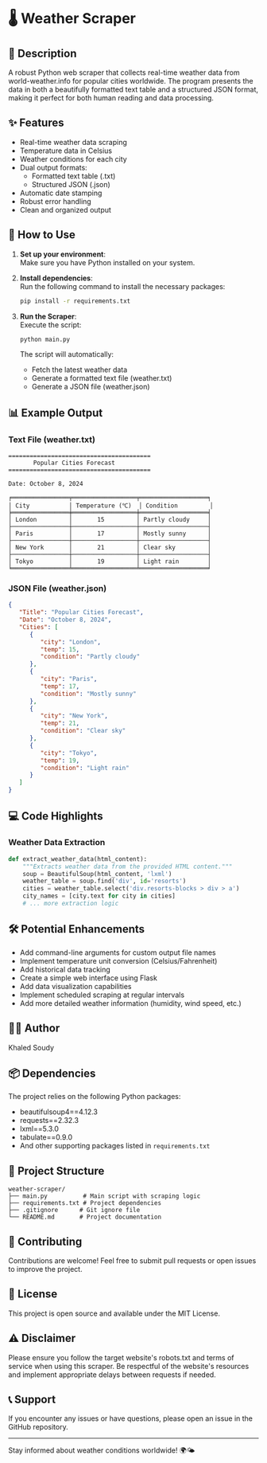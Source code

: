 # 🌡️ Weather Scraper
## 📖 Description
A robust Python web scraper that collects real-time weather data from world-weather.info for popular cities worldwide. The program presents the data in both a beautifully formatted text table and a structured JSON format, making it perfect for both human reading and data processing.

## ✨ Features
- Real-time weather data scraping
- Temperature data in Celsius
- Weather conditions for each city
- Dual output formats:
  - Formatted text table (.txt)
  - Structured JSON (.json)
- Automatic date stamping
- Robust error handling
- Clean and organized output

## 🚀 How to Use
1. **Set up your environment**:  
   Make sure you have Python installed on your system.

2. **Install dependencies**:  
   Run the following command to install the necessary packages:
   ```bash
   pip install -r requirements.txt
   ```

3. **Run the Scraper**:  
   Execute the script:
   ```bash
   python main.py
   ```
   The script will automatically:
   - Fetch the latest weather data
   - Generate a formatted text file (weather.txt)
   - Generate a JSON file (weather.json)

## 📊 Example Output

### Text File (weather.txt)
```
========================================
       Popular Cities Forecast
========================================

Date: October 8, 2024

╒════════════════╤══════════════════╤═══════════════════╕
│ City           │ Temperature (℃)  │ Condition         │
╞════════════════╪══════════════════╪═══════════════════╡
│ London         │       15         │ Partly cloudy     │
├────────────────┼──────────────────┼───────────────────┤
│ Paris          │       17         │ Mostly sunny      │
├────────────────┼──────────────────┼───────────────────┤
│ New York       │       21         │ Clear sky         │
├────────────────┼──────────────────┼───────────────────┤
│ Tokyo          │       19         │ Light rain        │
╘════════════════╧══════════════════╧═══════════════════╛
```

### JSON File (weather.json)
```json
{
   "Title": "Popular Cities Forecast",
   "Date": "October 8, 2024",
   "Cities": [
      {
         "city": "London",
         "temp": 15,
         "condition": "Partly cloudy"
      },
      {
         "city": "Paris",
         "temp": 17,
         "condition": "Mostly sunny"
      },
      {
         "city": "New York",
         "temp": 21,
         "condition": "Clear sky"
      },
      {
         "city": "Tokyo",
         "temp": 19,
         "condition": "Light rain"
      }
   ]
}
```

## 💻 Code Highlights
### Weather Data Extraction
```python
def extract_weather_data(html_content):
    """Extracts weather data from the provided HTML content."""
    soup = BeautifulSoup(html_content, 'lxml')
    weather_table = soup.find('div', id='resorts')
    cities = weather_table.select('div.resorts-blocks > div > a')
    city_names = [city.text for city in cities]
    # ... more extraction logic
```

## 🛠️ Potential Enhancements
- Add command-line arguments for custom output file names
- Implement temperature unit conversion (Celsius/Fahrenheit)
- Add historical data tracking
- Create a simple web interface using Flask
- Add data visualization capabilities
- Implement scheduled scraping at regular intervals
- Add more detailed weather information (humidity, wind speed, etc.)

## 👨‍💻 Author
Khaled Soudy

## 📦 Dependencies
The project relies on the following Python packages:
- beautifulsoup4==4.12.3
- requests==2.32.3
- lxml==5.3.0
- tabulate==0.9.0
- And other supporting packages listed in `requirements.txt`

## 🧱 Project Structure
```
weather-scraper/
├── main.py          # Main script with scraping logic
├── requirements.txt # Project dependencies
├── .gitignore      # Git ignore file
└── README.md       # Project documentation
```

## 🤝 Contributing
Contributions are welcome! Feel free to submit pull requests or open issues to improve the project.

## 📄 License
This project is open source and available under the MIT License.

## ⚠️ Disclaimer
Please ensure you follow the target website's robots.txt and terms of service when using this scraper. Be respectful of the website's resources and implement appropriate delays between requests if needed.

## 📞 Support
If you encounter any issues or have questions, please open an issue in the GitHub repository.

---
Stay informed about weather conditions worldwide! 🌍🌤️